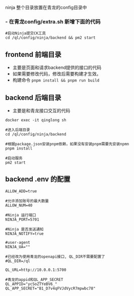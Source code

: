 ninja 整个目录放置在青龙的config目录中


### - 在青龙config/extra.sh 新增下面的代码
```
#启动Ninja提交CK工具
cd /ql/config/ninja/backend && pm2 start
```

## frontend 前端目录
- 主要是页面和请求backend提供的接口的代码
- 如果需要修改代码，修改后需要构建才生效。
- 构建命令 `pnpm install && pnpm run build`


## backend 后端目录
- 主要是和青龙接口交互的代码
```asciidoc
docker exec -it qinglong sh

#进入后端目录
cd /ql/config/ninja/backend

#根据package.json安装pnpm依赖，如果没有安装pnpm需要先安装npmn
pnpm install

#启动服务
pm2 start
```

## backend .env 的配置

```asciidoc
ALLOW_ADD=true

#允许添加账号的最大数量
ALLOW_NUM=40

#Ninja 运行端口
NINJA_PORT=5701

#Ninja 是否发送通知
NINJA_NOTIFY=true

#user-agent
NINJA_UA=""

#已经改为使用青龙的openapi接口, QL_DIR不需要配置了
#QL_DIR=/ql

QL_URL=http://10.0.0.1:5700

#青龙的appid和QL_APP_SECRET
QL_APPID="ycSoZTYeBV6_"
QL_APP_SECRET="B1_D7v4qFVJdVycR7mpwbc78"
```
